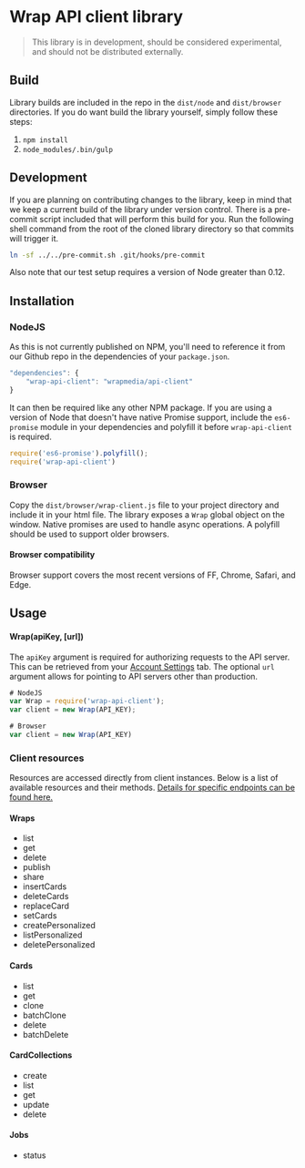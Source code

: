 # Wrap API client library

> This library is in development, should be considered experimental, and should not be distributed externally.

## Build
Library builds are included in the repo in the `dist/node` and `dist/browser` directories. If you do want build the library yourself, simply follow these steps:

1. `npm install`
2. `node_modules/.bin/gulp`

## Development
If you are planning on contributing changes to the library, keep in mind that we keep a current build of the library under version control. There is a pre-commit script included that will perform this build for you. Run the following shell command from the root of the cloned library directory so that commits will trigger it.
```bash
ln -sf ../../pre-commit.sh .git/hooks/pre-commit
```

Also note that our test setup requires a version of Node greater than 0.12.

## Installation
### NodeJS
As this is not currently published on NPM, you'll need to reference it from our Github repo in the dependencies of your `package.json`.
```javascript
"dependencies": {
	"wrap-api-client": "wrapmedia/api-client"
}
```
It can then be required like any other NPM package. If you are using a version of Node that doesn't have native Promise support, include the `es6-promise` module in your dependencies and polyfill it before `wrap-api-client` is required.
```javascript
require('es6-promise').polyfill();
require('wrap-api-client')
```

### Browser
Copy the `dist/browser/wrap-client.js` file to your project directory and include it in your html file. The library exposes a `Wrap` global object on the window. Native promises are used to handle async operations. A polyfill should be used to support older browsers.

#### Browser compatibility
Browser support covers the most recent versions of FF, Chrome, Safari, and Edge.

## Usage
#### Wrap(apiKey, [url])
The `apiKey` argument is required for authorizing requests to the API server. This can be retrieved from your [Account Settings](https://authoring.wrap.co/#/settings/account) tab.
The optional `url` argument allows for pointing to API servers other than production.

```javascript
# NodeJS
var Wrap = require('wrap-api-client');
var client = new Wrap(API_KEY);

# Browser
var client = new Wrap(API_KEY)
```

### Client resources
Resources are accessed directly from client instances. Below is a list of available resources and their methods. [Details for specific endpoints can be found here.](https://wrapi.wrap.co/apidocs_public)

#### Wraps
* list
* get
* delete
* publish
* share
* insertCards
* deleteCards
* replaceCard
* setCards
* createPersonalized
* listPersonalized
* deletePersonalized

#### Cards
* list
* get
* clone
* batchClone
* delete
* batchDelete

#### CardCollections
* create
* list
* get
* update
* delete

#### Jobs
* status
